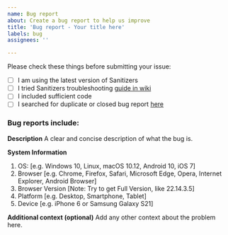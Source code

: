 ```yaml
---
name: Bug report
about: Create a bug report to help us improve
title: 'Bug report - Your title here'
labels: bug
assignees: ''

---
```


Please check these things before submitting your issue:

- [ ] I am using the latest version of Sanitizers
- [ ] I tried Sanitizers troubleshooting [guide in wiki](https://github.com/PuneetGopinath/Sanitizers/wiki/Troubleshooting)
- [ ] I included sufficient code
- [ ] I searched for duplicate or closed bug report [here](https://github.com/PuneetGopinath/Sanitizers/issues?q=is%3Aissue)

### Bug reports include:

**Description**
A clear and concise description of what the bug is.

**System Information**
1. OS: [e.g. Windows 10, Linux, macOS 10.12, Android 10, iOS 7]
2. Browser [e.g. Chrome, Firefox, Safari, Microsoft Edge, Opera, Internet Explorer, Android Browser]
3. Browser Version [Note: Try to get Full Version, like 22.14.3.5]
4. Platform [e.g. Desktop, Smartphone, Tablet]
5. Device [e.g. iPhone 6 or Samsung Galaxy S21]

<!--**Screenshots (optional)**
If applicable, add screenshots to help explain your problem.
**Note:** If you can't upload files then use [GoFile](https://gofile.io/uploadFiles) or [WeTransfer](https://wetransfer.com/upload)-->

**Additional context (optional)**
Add any other context about the problem here.
